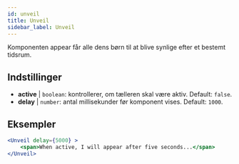 ```yaml
---
id: unveil 
title: Unveil
sidebar_label: Unveil
---
```


Komponenten appear får alle dens børn til at blive synlige efter et bestemt tidsrum.

## Indstillinger

* __active__ | `boolean`: kontrollerer, om tælleren skal være aktiv. Default: `false`.
* __delay__ | `number`: antal millisekunder før komponent vises. Default: `1000`.


## Eksempler

```jsx live
<Unveil delay={5000} >
    <span>When active, I will appear after five seconds...</span>
</Unveil>
```



